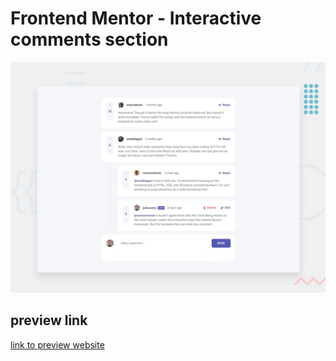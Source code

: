 # Frontend Mentor - Interactive comments section

![Design preview for the Interactive comments section coding challenge](./design/desktop-preview.jpg)

## preview link

[link to preview website](https://sharp-jackson-57b0e5.netlify.app/)
